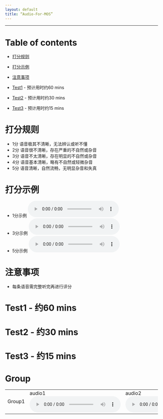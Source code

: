 ```yaml
---
layout: default
title: “Audio-For-MOS”
---
```


---

# Table of contents

* [打分规则](#rules)
* [打分示例](#examples)
* [注意事项](#attention)

* [Test1](#test1) - 预计用时约60 mins
* [Test2](#test2) - 预计用时约30 mins
* [Test3](#test3) - 预计用时约15 mins


<a name="rules"></a>
# 打分规则
* 1分	语音极其不清晰，无法辨认或听不懂
* 2分	语音很不清晰，存在严重的不自然或杂音
* 3分	语音不太清晰，存在明显的不自然或杂音
* 4分	语音基本清晰，略有不自然或轻微杂音
* 5分	语音清晰，自然流畅，无明显杂音和失真

<a name="examples"></a>
# 打分示例
* 1分示例
  <audio controls>
  <source src="https://github.com/JoyW12138/samples-for-MOS/raw/main/examples/generated_2.wav" type="audio/wav">
  </audio>
* 3分示例
  <audio controls>
  <source src="https://github.com/JoyW12138/samples-for-MOS/raw/main/examples/generated_2_3.wav" type="audio/wav">
  </audio>
* 5分示例
  <audio controls>
  <source src="https://github.com/JoyW12138/samples-for-MOS/raw/main/examples/original_2.wav" type="audio/wav">
  </audio>

<a name="attention"></a>
# 注意事项
* 每条语音需完整听完再进行评分


<a name="test1"></a>
# Test1 - 约60 mins
<a name="test2"></a>
# Test2 - 约30 mins
<a name="test3"></a>
# Test3 - 约15 mins
# Group
<table>
<tbody>
<tr>
</tr>
<tr>
 <td>Group1</td>
 <td> audio1 <audio src="https://github.com/JoyW12138/samples-for-MOS/raw/main/samples/group1/0_generated_MelGAN.wav" controls></td>
 <td> audio2 <audio src="https://github.com/JoyW12138/samples-for-MOS/raw/main/samples/group1/0_generated_Noskip-32.wav" controls></td>
 <td> audio3 <audio src="https://github.com/JoyW12138/samples-for-MOS/raw/main/samples/group1/0_generated_Skipv2-32-residual-16842-2s.wav" controls></td>
 <td> audio4 <audio src="https://github.com/JoyW12138/samples-for-MOS/raw/main/samples/group1/0_generated_Skipv2-32.wav" controls></td>
 <td> audio5 <audio src="https://github.com/JoyW12138/samples-for-MOS/raw/main/samples/group1/0_original.wav" controls></td>
</tr>
</tbody>
<colgroup>
</colgroup>

<table>
<tbody>
<tr>
</tr>
<tr>
